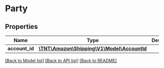 # Party

## Properties
Name | Type | Description | Notes
------------ | ------------- | ------------- | -------------
**account_id** | [**\TNT\Amazon\Shipping\V1\Model\AccountId**](AccountId.md) |  | [optional] 

[[Back to Model list]](../README.md#documentation-for-models) [[Back to API list]](../README.md#documentation-for-api-endpoints) [[Back to README]](../README.md)


